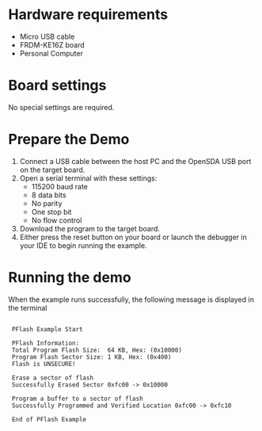 Hardware requirements
=====================
- Micro USB cable
- FRDM-KE16Z board
- Personal Computer

Board settings
==============
No special settings are required.

Prepare the Demo
================
1. Connect a USB cable between the host PC and the OpenSDA USB port on the target board.
2. Open a serial terminal with these settings:
    - 115200 baud rate
    - 8 data bits
    - No parity
    - One stop bit
    - No flow control
3. Download the program to the target board.
4. Either press the reset button on your board or launch the debugger in your IDE to begin running the example.

Running the demo
================
When the example runs successfully, the following message is displayed in the terminal

~~~~~~~~~~~~

 PFlash Example Start 

 PFlash Information: 
 Total Program Flash Size:	64 KB, Hex: (0x10000)
 Program Flash Sector Size:	1 KB, Hex: (0x400) 
 Flash is UNSECURE!

 Erase a sector of flash
 Successfully Erased Sector 0xfc00 -> 0x10000

 Program a buffer to a sector of flash 
 Successfully Programmed and Verified Location 0xfc00 -> 0xfc10 

 End of PFlash Example 
~~~~~~~~~~~~
